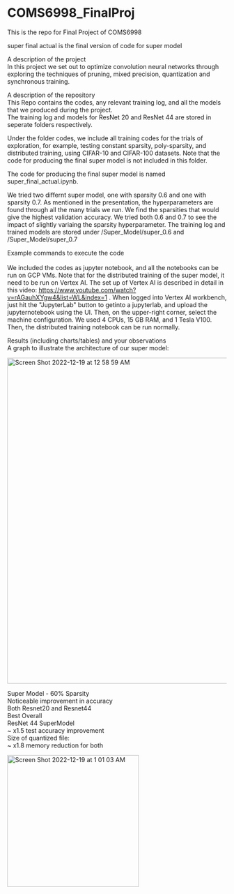 # COMS6998_FinalProj
This is the repo for Final Project of COMS6998

super final actual is the final version of code for super model


A description of the project  <br>
In this project we set out to optimize convolution neural networks through exploring the techniques of pruning, mixed precision, quantization and synchronous training. 


A description of the repository <br>
This Repo contains the codes, any relevant training log, and all the models that we produced during the project. <br>
The training log and models for ResNet 20 and ResNet 44 are stored in seperate folders respectively.<br>

Under the folder codes, we include all training codes for the trials of exploration, for example, testing constant sparsity, poly-sparsity, and distributed training, using CIFAR-10 and CIFAR-100 datasets. Note that the code for producing the final super model is not included in this folder. <br>

The code for producing the final super model is named super_final_actual.ipynb. <br>

We tried two differnt super model, one with sparsity 0.6 and one with sparsity 0.7. As mentioned in the presentation, the hyperparameters are found through all the many trials we run. We find the sparsities that would give the highest validation accuracy. We tried both 0.6 and 0.7 to see the impact of slightly variaing the sparsity hyperparameter. The training log and trained models are stored under /Super_Model/super_0.6 and  /Super_Model/super_0.7 <br>




Example commands to execute the code   <br>     
We included the codes as jupyter notebook, and all the notebooks can be run on GCP VMs. Note that for the distributed training of the super model, it need to be run on Vertex AI. The set up of Vertex AI is described in detail in this video: https://www.youtube.com/watch?v=rAGauhXYgw4&list=WL&index=1 . When logged into Vertex AI workbench, just hit the "JupyterLab" button to getinto a jupyterlab, and upload the jupyternotebook using the UI. Then, on the upper-right corner, select the machine configuration. We used 4 CPUs, 15 GB RAM, and 1 Tesla V100. Then, the distributed training notebook can be run normally.<br>

Results (including charts/tables) and your observations  <br>
A graph to illustrate the architecture of our super model: <br>

<img width="747" alt="Screen Shot 2022-12-19 at 12 58 59 AM" src="https://user-images.githubusercontent.com/48727287/208357975-26d242e5-8ff6-48f7-b5af-e5dc662c887f.png">
<br>

Super Model - 60% Sparsity <br>
Noticeable improvement in accuracy  <br>
Both Resnet20 and Resnet44  <br>
Best Overall  <br>
ResNet 44 SuperModel  <br>
~ x1.5 test accuracy improvement  <br>
Size of quantized file:   <br>
~ x1.8 memory reduction for both  <br>

<img width="302" alt="Screen Shot 2022-12-19 at 1 01 03 AM" src="https://user-images.githubusercontent.com/48727287/208358211-122fe9f2-0c2a-4475-ae5e-96f5a5623b5f.png">
<br>






